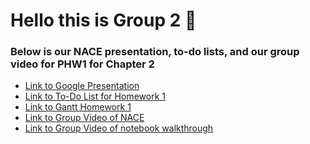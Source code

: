 # Hello this is Group 2 👋
### Below is our NACE presentation, to-do lists, and our group video for PHW1 for Chapter 2

- <a href="https://docs.google.com/presentation/d/1XWAzvdzCZxedVNWI9zSV28B8ptibJUSe/edit#slide=id.p1" rel="noopener noreferrer" target="_blank">Link to Google Presentation</a>
- <a href="https://docs.google.com/spreadsheets/d/1lnktKZziVbZdW-fJKaRUlLuIAcq7tA2w/edit?usp=drive_link&ouid=110279204326290698012&rtpof=true&sd=true" rel="noopener noreferrer" target="_blank">Link to To-Do List for Homework 1</a>
- <a href="https://docs.google.com/spreadsheets/d/1Rvc8gctdeIVQloegyXIhE4l4Lkgg_5Lf/edit?usp=drive_link&ouid=110279204326290698012&rtpof=true&sd=true" rel="noopener noreferrer" target="_blank">Link to Gantt Homework 1</a>
- <a href="https://drive.google.com/file/d/1KcIrqO6-eH2CPZ7yOn7CEsA9jx4tXM1Y/view?usp=drive_link" rel="noopener noreferrer" target="_blank">Link to Group Video of NACE</a>
- <a href="https://drive.google.com/file/d/1keAGxkZByk-kkV5KWTAeIQmqy2HGwuxZ/view?usp=drive_link" rel="noopener noreferrer" target="_blank">Link to Group Video of notebook walkthrough</a>
